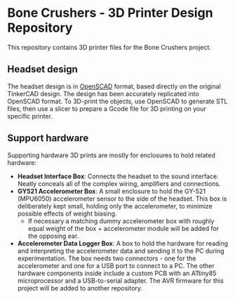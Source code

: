 # Bone Crushers - 3D Printer Design Repository

This repository contains 3D printer files for the Bone Crushers project.

## Headset design

The headset design is in [OpenSCAD](https://openscad.org/) format, based directly on the original TinkerCAD design. The design has been accurately replicated into OpenSCAD format. To 3D-print the objects, use OpenSCAD to generate STL files, then use a slicer to prepare a Gcode file for 3D printing on your specific printer.

## Support hardware

Supporting hardware 3D prints are mostly for enclosures to hold related hardware:

* **Headset Interface Box**: Connects the headset to the sound interface. Neatly conceals all of the complex wiring, amplifiers and connections.
* **GY521 Accelerometer Box**: A small enclosure to hold the GY-521 (MPU6050) accelerometer sensor to the side of the headset. This box is deliberately kept small, holding only the accelerometer, to minimize possible effects of weight biasing.
  * If necessary a matching dummy accelerometer box with roughly equal weight of the box + accelerometer module will be added for the opposing ear.
* **Accelerometer Data Logger Box**: A box to hold the hardware for reading and interpreting the accelerometer data and sending it to the PC during experimentation. The box needs two connectors - one for the accelerometer and one for a USB port to connect to a PC. The other hardware components inside include a custom PCB with an ATtiny85 microprocessor and a USB-to-serial adapter. The AVR firmware for this project will be added to another repository.
